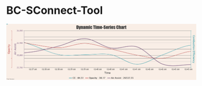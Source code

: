 # BC-SConnect-Tool
![Dynamic Chart](https://github.com/priyagup/FileLoad/blob/master/Chart%20(1).png)
